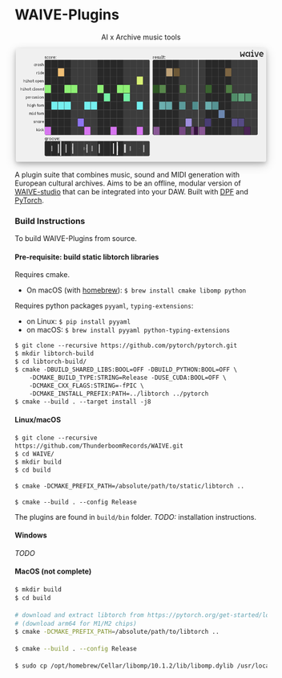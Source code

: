 # WAIVE-Plugins


<p align="center">    
AI x Archive music tools
</p>

<p align="center">
    <img 
        src="assets/screenshot.png" 
        style="border-radius: 4px; box-shadow: 0 4px 8px rgba(0, 0, 0, 0.2), 0 6px 20px 0 rgba(0, 0, 0, 0.19);"
        width="500"
    >
</p>

A plugin suite that combines music, sound and MIDI generation with European cultural archives. 
Aims to be an offline, modular version of [WAIVE-studio](https://www.waive.studio/) that can be integrated into your DAW.
Built with [DPF](https://github.com/DISTRHO/DPF) and [PyTorch](https://pytorch.org/).


### Build Instructions
To build WAIVE-Plugins from source.


#### Pre-requisite: build static libtorch libraries
Requires cmake.
- On macOS (with [homebrew](https://brew.sh/)): ```$ brew install cmake libomp python```

Requires python packages ```pyyaml```, ```typing-extensions```:
- on Linux: ```$ pip install pyyaml```
- on macOS: ```$ brew install pyyaml python-typing-extensions```

```shell
$ git clone --recursive https://github.com/pytorch/pytorch.git
$ mkdir libtorch-build
$ cd libtorch-build/
$ cmake -DBUILD_SHARED_LIBS:BOOL=OFF -DBUILD_PYTHON:BOOL=OFF \
    -DCMAKE_BUILD_TYPE:STRING=Release -DUSE_CUDA:BOOL=OFF \
    -DCMAKE_CXX_FLAGS:STRING=-fPIC \
    -DCMAKE_INSTALL_PREFIX:PATH=../libtorch ../pytorch
$ cmake --build . --target install -j8
```


#### Linux/macOS
```shell
$ git clone --recursive https://github.com/ThunderboomRecords/WAIVE.git
$ cd WAIVE/
$ mkdir build
$ cd build

$ cmake -DCMAKE_PREFIX_PATH=/absolute/path/to/static/libtorch ..

$ cmake --build . --config Release
```

The plugins are found in ```build/bin``` folder. *TODO:* installation instructions.

#### Windows

*TODO*

#### MacOS (not complete)



```bash
$ mkdir build
$ cd build

# download and extract libtorch from https://pytorch.org/get-started/locally/
# (download arm64 for M1/M2 chips)
$ cmake -DCMAKE_PREFIX_PATH=/absolute/path/to/libtorch ..

$ cmake --build . --config Release

$ sudo cp /opt/homebrew/Cellar/libomp/10.1.2/lib/libomp.dylib /usr/local/lib
```

